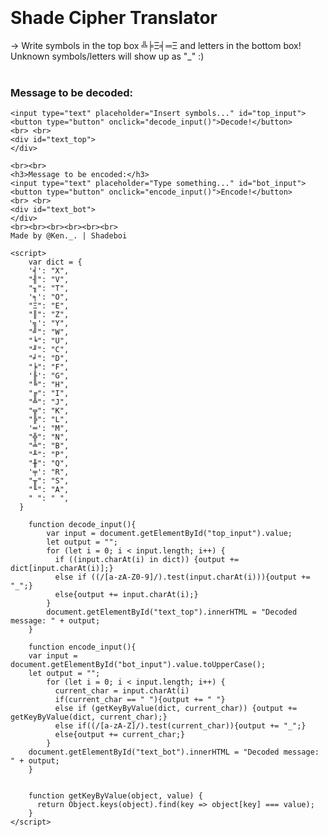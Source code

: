<body>
<br><br><br><br>
<h1>Shade Cipher Translator</h1>

-> Write symbols in the top box ╩╞Ξ╡═Ξ and letters in the bottom box! Unknown symbols/letters will show up as "_" :)
<br><br>
<h3>Message to be decoded:</h3>
    
    <input type="text" placeholder="Insert symbols..." id="top_input">
    <button type="button" onclick="decode_input()">Decode!</button>
    <br> <br>
    <div id="text_top">
    </div>
    
    <br><br>
    <h3>Message to be encoded:</h3>
    <input type="text" placeholder="Type something..." id="bot_input">
    <button type="button" onclick="encode_input()">Encode!</button>
    <br> <br>
    <div id="text_bot">
    </div>
    <br><br><br><br><br><br>
    Made by @Ken._. | Shadeboi
 
    <script>
        var dict = {
        '╡': "X", 
        "╢": "V", 
        "╖": "T", 
        '╕': "O", 
        "Ξ": "E",
        "║": "Z", 
        '╗': "Y", 
        "╝": "W", 
        "╘": "U", 
        "╜": "C", 
        "╛": "D", 
        "╞": "F", 
        '╟': "G", 
        "╚": "H", 
        "╔": "I", 
        "╩": "J", 
        "╦": "K", 
        "╠": "L", 
        '═': "M", 
        "╬": "N", 
        "╧": "B", 
        "╨": "P", 
        "╫": "Q", 
        '╤': "R", 
        "╥": "S", 
        "╙": "A", 
        " ": " ",
      }
      
        function decode_input(){
            var input = document.getElementById("top_input").value;
            let output = "";
            for (let i = 0; i < input.length; i++) {                                                              
              if ((input.charAt(i) in dict)) {output += dict[input.charAt(i)];} 
              else if ((/[a-zA-Z0-9]/).test(input.charAt(i))){output += "_";}
              else{output += input.charAt(i);}                               
            }
            document.getElementById("text_top").innerHTML = "Decoded message: " + output;
        }
        
        function encode_input(){
        var input = document.getElementById("bot_input").value.toUpperCase();                                     
        let output = "";
            for (let i = 0; i < input.length; i++) {
              current_char = input.charAt(i)
              if(current_char == " "){output += " "}
              else if (getKeyByValue(dict, current_char)) {output += getKeyByValue(dict, current_char);} 
              else if((/[a-zA-Z]/).test(current_char)){output += "_";} 
              else{output += current_char;}
            }
        document.getElementById("text_bot").innerHTML = "Decoded message: " + output;
        }
        
                                             
        function getKeyByValue(object, value) {
          return Object.keys(object).find(key => object[key] === value);
        }
    </script> 
  </body>  


